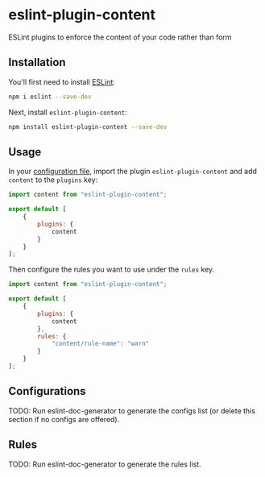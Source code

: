 # eslint-plugin-content

ESLint plugins to enforce the content of your code rather than form

## Installation

You'll first need to install [ESLint](https://eslint.org/):

```sh
npm i eslint --save-dev
```

Next, install `eslint-plugin-content`:

```sh
npm install eslint-plugin-content --save-dev
```

## Usage

In your [configuration file](https://eslint.org/docs/latest/use/configure/configuration-files#configuration-file), import the plugin `eslint-plugin-content` and add `content` to the `plugins` key:

```js
import content from "eslint-plugin-content";

export default [
    {
        plugins: {
            content
        }
    }
];
```

Then configure the rules you want to use under the `rules` key.

```js
import content from "eslint-plugin-content";

export default [
    {
        plugins: {
            content
        },
        rules: {
            "content/rule-name": "warn"
        }
    }
];
```

## Configurations

<!-- begin auto-generated configs list -->
TODO: Run eslint-doc-generator to generate the configs list (or delete this section if no configs are offered).
<!-- end auto-generated configs list -->

## Rules

<!-- begin auto-generated rules list -->
TODO: Run eslint-doc-generator to generate the rules list.
<!-- end auto-generated rules list -->
